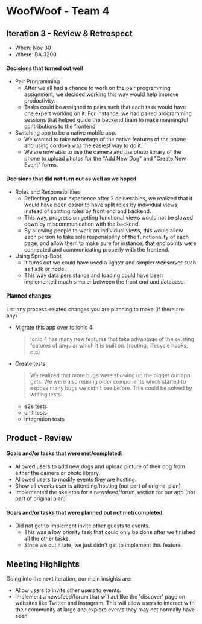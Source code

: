 # WoofWoof - Team 4

## Iteration 3 - Review & Retrospect

- When: Nov 30
- Where: BA 3200

#### Decisions that turned out well

- Pair Programming
  - After we all had a chance to work on the pair programming assignment, we decided working this way would help improve productivity.
  - Tasks could be assigned to pairs such that each task would have one expert working on it. For instance, we had paired programming sessions that helped guide the backend team to make meaningful contributions to the frontend.
- Switching app to be a native mobile app.
  - We wanted to take advantage of the native features of the phone and using cordova was the easiest way to do it.
  - We are now able to use the camera and the photo library of the phone to upload photos for the "Add New Dog" and "Create New Event" forms.

#### Decisions that did not turn out as well as we hoped

- Roles and Responsibilities
  - Reflecting on our experience after 2 deliverables, we realized that it would have been easier to have split roles by individual views, instead of splitting roles by front end and backend.
  - This way, progress on getting functional views would not be slowed down by miscommunication with the backend.
  - By allowing people to work on individual views, this would allow each person to take sole responsibility of the functionality of each page, and allow them to make sure for instance, that end points were connected and communicating properly with the frontend.
- Using Spring-Boot
  - It turns out we could have used a lighter and simpler webserver such as flask or node.
  - This way data persistance and loading could have been implemented much simpler between the front end and database.


#### Planned changes

List any process-related changes you are planning to make (if there are any)

- Migrate this app over to ionic 4.
  > Ionic 4 has many new features that take advantage of the existing features of angular which it is built on. (routing, lifecycle hooks, etc)
- Create tests
  > We realized that more bugs were showing up the bigger our app gets. We were also reusing older components which started to expose many bugs we didn't see before. This could be solved by writing tests.
  - e2e tests
  - unit tests
  - integration tests

## Product - Review

#### Goals and/or tasks that were met/completed:

- Allowed users to add new dogs and upload picture of their dog from either the camera or photo library.
- Allowed users to modify events they are hosting.
- Show all events user is attending/hosting (not part of original plan)
- Implemented the skeleton for a newsfeed/forum section for our app (not part of original plan)

#### Goals and/or tasks that were planned but not met/completed:

- Did not get to implement invite other guests to events.
    - This was a low priority task that could only be done after we finished all the other tasks.
    - Since we cut it late, we just didn't get to implement this feature.

## Meeting Highlights

Going into the next iteration, our main insights are:

- Allow users to invite other users to events.
- Implement a newsfeed/forum that will act like the 'discover' page on websites like Twitter and Instagram. This will allow users to interact with their community at large and explore events they may not normally have seen.
